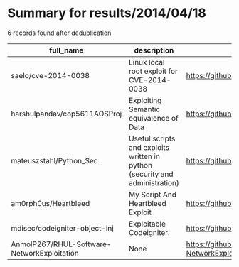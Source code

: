 
# Summary for results/2014/04/18
    
6 records found after deduplication

| full_name | description | html_url | matched_list | matched_count | pushed_at | size | stargazers_count | language | forks_count |
|---------------------------------------------|-----------------------------------------------------------------------------|----------------------------------------------------------------|----------------------|-----------------|---------------------------|--------|--------------------|------------|---------------|
| saelo/cve-2014-0038 | Linux local root exploit for CVE-2014-0038 | https://github.com/saelo/cve-2014-0038 | ['cve-2', 'exploit'] | 2 | 2014-04-18 10:26:02+00:00 | 294 | 194 | C | 46 |
| harshulpandav/cop5611AOSProj | Exploiting Semantic equivalence of Data | https://github.com/harshulpandav/cop5611AOSProj | ['exploit'] | 1 | 2014-04-18 19:03:16+00:00 | 194 | 0 | Shell | 0 |
| mateuszstahl/Python_Sec | Useful scripts and exploits written in python (security and administration) | https://github.com/mateuszstahl/Python_Sec | ['exploit'] | 1 | 2014-04-18 10:14:58+00:00 | 124 | 1 | Python | 0 |
| am0rph0us/Heartbleed | My Script And Heartbleed Exploit | https://github.com/am0rph0us/Heartbleed | ['exploit'] | 1 | 2014-04-18 18:00:00+00:00 | 128 | 1 | | 0 |
| mdisec/codeigniter-object-inj | Exploitable Codeigniter. | https://github.com/mdisec/codeigniter-object-inj | ['exploit'] | 1 | 2014-04-18 13:34:36+00:00 | 2185 | 2 | PHP | 5 |
| AnmolP267/RHUL-Software-NetworkExploitation | None | https://github.com/AnmolP267/RHUL-Software-NetworkExploitation | ['exploit'] | 1 | 2014-04-18 19:23:40+00:00 | 284 | 0 | C | 4 |
